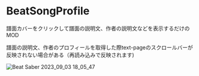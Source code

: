 # BeatSongProfile
譜面カバーをクリックして譜面の説明文、作者の説明文などを表示するだけのMOD

譜面の説明文、作者のプロフィールを取得した際text-pageのスクロールバーが反映されない場合がある（再読み込みで反映されます)


![Beat Saber 2023_09_03 18_05_47](https://github.com/scifiHerb/BeatSongProfile/assets/109839172/341ffec0-f322-4f44-8a5e-22e605ac3772)
